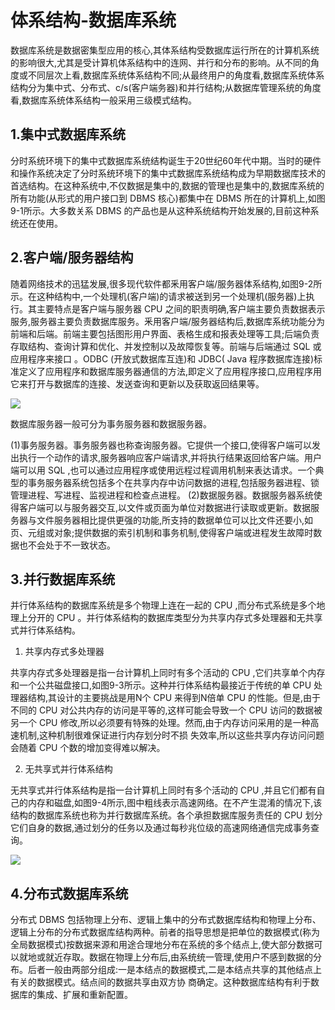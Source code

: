 # 体系结构-数据库系统

数据库系统是数据密集型应用的核心,其体系结构受数据库运行所在的计算机系统的影响很大,尤其是受计算机体系结构中的连网、并行和分布的影响。从不同的角度或不同层次上看,数据库系统体系结构不同;从最终用户的角度看,数据库系统体系结构分为集中式、分布式、c/s(客户端务器)和并行结构;从数据库管理系统的角度看,数据库系统体系结构一般采用三级模式结构。

## 1.集中式数据库系统

分时系统环境下的集中式数据库系统结构诞生于20世纪60年代中期。当时的硬件和操作系统决定了分时系统环境下的集中式数据库系统结构成为早期数据库技术的首选结构。在这种系统中,不仅数据是集中的,数据的管理也是集中的,数据库系统的所有功能(从形式的用户接口到 DBMS 核心)都集中在 DBMS 所在的计算机上,如图9-1所示。大多数关系 DBMS 的产品也是从这种系统结构开始发展的,目前这种系统还在使用。

## 2.客户端/服务器结构

随着网络技术的迅猛发展,很多现代软件都釆用客户端/服务器体系结构,如图9-2所示。在这种结构中,一个处理机(客户端)的请求被送到另一个处理机(服务器)上执行。其主要特点是客户端与服务器 CPU 之间的职责明确,客户端主要负责数据表示服务,服务器主要负责数据库服务。釆用客户端/服务器结构后,数据库系统功能分为前端和后端。前端主要包括图形用户界面、表格生成和报表处理等工具;后端负责存取结构、查询计算和优化、并发控制以及故障恢复等。前端与后端通过 SQL 或应用程序来接口 。ODBC (开放式数据库互连)和 JDBC( Java 程序数据库连接)标准定义了应用程序和数据库服务器通信的方法,即定义了应用程序接口,应用程序用它来打开与数据库的连接、发送查询和更新以及获取返回结果等。

![](https://raw.githubusercontent.com/ZanderZhao/images/master/img2019/20191113092812.png)

数据库服务器一般可分为事务服务器和数据服务器。

(1)事务服务器。事务服务器也称查询服务器。它提供一个接口,使得客户端可以发出执行一个动作的请求,服务器响应客户端请求,并将执行结果返回给客户端。用户端可以用 SQL ,也可以通过应用程序或使用远程过程调用机制来表达请求。一个典型的事务服务器系统包括多个在共享内存中访问数据的进程,包括服务器进程、锁管理进程、写进程、监视进程和检查点进程。
(2)数据服务器。数据服务器系统使得客户端可以与服务器交互,以文件或页面为单位对数据进行读取或更新。数据服务器与文件服务器相比提供更强的功能,所支持的数据单位可以比文件还要小,如页、元组或对象;提供数据的索引机制和事务机制,使得客户端或进程发生故障时数据也不会处于不一致状态。



## 3.并行数据库系统

并行体系结构的数据库系统是多个物理上连在一起的 CPU ,而分布式系统是多个地理上分开的 CPU 。并行体系结构的数据库类型分为共享内存式多处理器和无共享式并行体系结构。

1) 共享内存式多处理器

共享内存式多处理器是指一台计算机上同时有多个活动的 CPU ,它们共享单个内存和一个公共磁盘接口,如图9-3所示。这种并行体系结构最接近于传统的单 CPU 处理器结构,其设计的主要挑战是用N个 CPU 来得到N倍单 CPU 的性能。但是,由于不同的 CPU 对公共内存的访问是平等的,这样可能会导致一个 CPU 访问的数据被另一个 CPU 修改,所以必须要有特殊的处理。然而,由于内存访问采用的是一种高速机制,这种机制很难保证进行内存划分时不损
失效率,所以这些共享内存访问问题会随着 CPU 个数的增加变得难以解决。

2) 无共享式并行体系结构

无共享式并行体系结构是指一台计算机上同时有多个活动的 CPU ,并且它们都有自己的内存和磁盘,如图9-4所示,图中粗线表示高速网络。在不产生混淆的情况下,该结构的数据库系统也称为并行数据库系统。各个承担数据库服务责任的 CPU 划分它们自身的数据,通过划分的任务以及通过每秒兆位级的高速网络通信完成事务查询。

![](https://raw.githubusercontent.com/ZanderZhao/images/master/img2019/20191113093115.png)



## 4.分布式数据库系统

分布式 DBMS 包括物理上分布、逻辑上集中的分布式数据库结构和物理上分布、逻辑上分布的分布式数据库结构两种。前者的指导思想是把单位的数据模式(称为全局数据模式)按数据来源和用途合理地分布在系统的多个结点上,使大部分数据可以就地或就近存取。数据在物理上分布后,由系统统一管理,使用户不感到数据的分布。后者一般由两部分组成:一是本结点的数据模式,二是本结点共享的其他结点上有关的数据模式。结点间的数据共享由双方协
商确定。这种数据库结构有利于数据库的集成、扩展和重新配置。

























